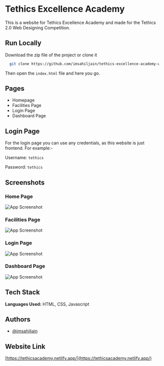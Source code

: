 
# Tethics Excellence Academy


This is a website for Tethics Excellence Academy and made for the Tethics 2.0 Web Designing Competition.




## Run Locally

Download the zip file of the project or clone it

```bash
  git clone https://github.com/imsahiljain/tethics-excellence-academy-website.git
```

Then open the ```index.html``` file and here you go.


  
## Pages

- Homepage
- Facilities Page
- Login Page
- Dashboard Page

  
## Login Page

For the login page you can use any credentials, as this website is just frontend.
For example:-

Username: ```tethics```

Password: ```tethics```

  
## Screenshots
### Home Page

![App Screenshot](https://tethicsacademy.netlify.app/assets/demo%20ss/homepage.jpeg)


### Facilities Page

![App Screenshot](https://tethicsacademy.netlify.app/assets/demo%20ss/facilities.jpg)


### Login Page

![App Screenshot](https://tethicsacademy.netlify.app/assets/demo%20ss/login.jpg)



### Dashboard Page

![App Screenshot](https://tethicsacademy.netlify.app/assets/demo%20ss/dashboard.jpg)

  
  
## Tech Stack

**Languages Used:** HTML, CSS, Javascript

  
## Authors

- [@imsahiljain](https://github.com/imsahiljain)

  
## Website Link

[https://tethicsacademy.netlify.app/](https://tethicsacademy.netlify.app/)

  
